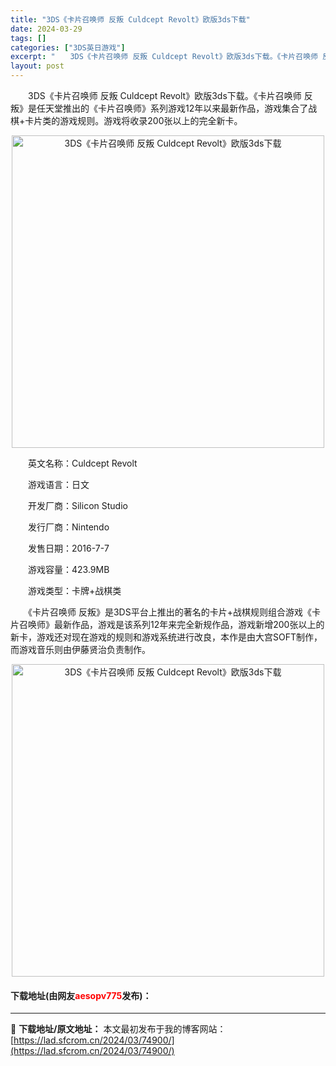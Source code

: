 ```yaml
---
title: "3DS《卡片召唤师 反叛 Culdcept Revolt》欧版3ds下载"
date: 2024-03-29
tags: []
categories: ["3DS英日游戏"]
excerpt: "　　3DS《卡片召唤师 反叛 Culdcept Revolt》欧版3ds下载。《卡片召唤师 反叛》是任天堂推出的《卡片召唤师》系列游戏12年以来最新作品，游戏集合了战棋+卡片类的游戏规则。游戏将收录200张以上的完全新卡。 　　英文名称：Culdcept Revolt 　　游戏语言：日文 　　开发厂&hellip;"
layout: post
---
```


 <p>　　3DS《卡片召唤师 反叛 Culdcept Revolt》欧版3ds下载。《卡片召唤师 反叛》是任天堂推出的《卡片召唤师》系列游戏12年以来最新作品，游戏集合了战棋+卡片类的游戏规则。游戏将收录200张以上的完全新卡。</p> <p align="center"><img align="" border="0" src="https://lad.sfcrom.cn/wp-content/uploads/2024/03/20240329_660631f031124.jpg" width="500" alt="3DS《卡片召唤师 反叛 Culdcept Revolt》欧版3ds下载" /></p> <p>　　英文名称：Culdcept Revolt</p> <p>　　游戏语言：日文</p> <p>　　开发厂商：Silicon Studio</p> <p>　　发行厂商：Nintendo</p> <p>　　发售日期：2016-7-7</p> <p>　　游戏容量：423.9MB</p> <p>　　游戏类型：卡牌+战棋类</p> <p>　　《卡片召唤师 反叛》是3DS平台上推出的著名的卡片+战棋规则组合游戏《卡片召唤师》最新作品，游戏是该系列12年来完全新规作品，游戏新增200张以上的新卡，游戏还对现在游戏的规则和游戏系统进行改良，本作是由大宫SOFT制作，而游戏音乐则由伊藤贤治负责制作。</p> <p align="center"><img align="" border="0" src="https://lad.sfcrom.cn/wp-content/uploads/2024/03/20240329_660631f094662.jpg" width="500" alt="3DS《卡片召唤师 反叛 Culdcept Revolt》欧版3ds下载" /></p> <p><h4>下载地址(由网友<font color="red">aesopv775</font>发布)：</h4></p> 

---
📖 **下载地址/原文地址：** 本文最初发布于我的博客网站：[https://lad.sfcrom.cn/2024/03/74900/](https://lad.sfcrom.cn/2024/03/74900/)
